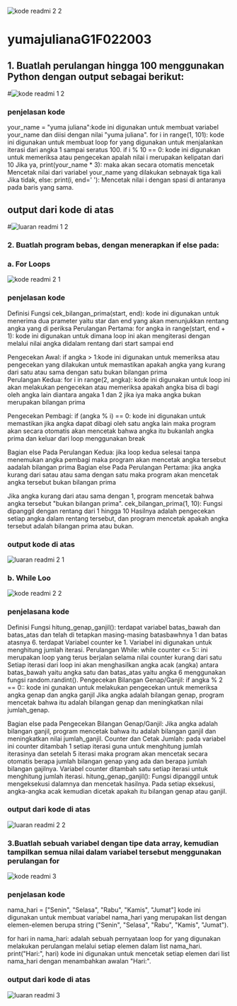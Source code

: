 ![kode readmi 2 2](https://github.com/yumajuliana/yumajulianaG1F022003./assets/150018196/b767f0b2-e975-4f15-8841-6318b6e2d1d5)
# yumajulianaG1F022003
## 1. Buatlah perulangan hingga 100 menggunakan Python dengan output sebagai berikut:
#![kode readmi 1 2](https://github.com/yumajuliana/yumajulianaG1F022003./assets/150018196/e4823816-3995-4c09-b134-6a679fa3c6a1)

### penjelasan kode 

your_name = "yuma juliana":kode ini digunakan untuk membuat variabel your_name dan diisi dengan nilai "yuma juliana".
for i in range(1, 101): kode ini digunakan untuk membuat  loop for yang digunakan untuk menjalankan iterasi dari angka 1 sampai seratus 100.
if i % 10 == 0: kode ini digunakan untuk memeriksa atau pengecekan apalah nilai i merupakan kelipatan dari 10 
Jika ya, print(your_name * 3): maka akan secara otomatis mencetak Mencetak nilai dari variabel your_name yang dilakukan sebnayak tiga kali 
Jika tidak, else: print(i, end=' '): Mencetak nilai i dengan spasi di antaranya pada baris yang sama.

## output dari kode di atas 
#![luaran readmi 1 2](https://github.com/yumajuliana/yumajulianaG1F022003./assets/150018196/93a827bd-d4ca-4c08-84f3-7da39737adab)

### 2. Buatlah program bebas, dengan menerapkan if else pada:
 ### a. For Loops
 ![kode readmi 2 1](https://github.com/yumajuliana/yumajulianaG1F022003./assets/150018196/ff28f11d-6595-47fe-908a-063726a554d8)

### penjelasan kode 

Definisi Fungsi cek_bilangan_prima(start, end): kode ini digunakan untuk menerima dua prameter yaitu star dan end yang akan menunjukkan rentang angka yang di periksa 
Perulangan Pertama: for angka in range(start, end + 1): kode ini digunakan untuk dimana loop ini akan mengiterasi dengan melalui nilai angka didalam rentang dari start sampai end 

Pengecekan Awal: if angka > 1:kode ini digunakan untuk memeriksa atau pengecekan yang dilakukan untuk memastikan apakah angka yang kurang dari satu atau sama dengan satu bukan bilangan prima  
Perulangan Kedua: for i in range(2, angka): kode ini digunakan untuk loop ini akan melakukan pengecekan atau memeriksa apakah angka bisa di bagi oleh angka lain diantara angaka 1 dan 2 jika iya maka angka bukan merupakan bilangan prima 

Pengecekan Pembagi: if (angka % i) == 0: kode ini digunakan untuk memastikan jika angka dapat dibagi oleh satu angka lain maka program akan secara otomatis akan mencetak bahwa angka itu bukanlah angka prima dan keluar dari loop menggunakan break 

Bagian else Pada Perulangan Kedua: jika loop kedua selesai tanpa menemukan angka pembagi maka program akan mencetak angka tersebut aadalah bilangan prima 
Bagian else Pada Perulangan Pertama: jika angka kurang dari satau atau sama dengan satu maka program akan mencetak angka tersebut bukan bilangan prima 

Jika angka kurang dari atau sama dengan 1, program mencetak bahwa angka tersebut "bukan bilangan prima".
 cek_bilangan_prima(1, 10):
Fungsi dipanggil dengan rentang dari 1 hingga 10  Hasilnya adalah pengecekan setiap angka dalam rentang tersebut, dan program mencetak apakah angka tersebut adalah bilangan prima atau bukan.

 ### output kode di atas 
![luaran readmi 2 1](https://github.com/yumajuliana/yumajulianaG1F022003./assets/150018196/42d41da5-3b93-49be-a1b5-903c67c733bb)

### b.  While Loo
![kode readmi 2 2](https://github.com/yumajuliana/yumajulianaG1F022003./assets/150018196/aaf39404-372d-4342-913c-35b81cfee3ac)

### penjelasana kode 

Definisi Fungsi hitung_genap_ganjil(): 
terdapat variabel  batas_bawah dan batas_atas dan telah di tetapkan masing-masing batasbawhnya 1 dan batas atasnya 6.
terdapat Variabel counter ke 1. Variabel ini digunakan untuk menghitung jumlah iterasi. Perulangan While: while counter <= 5:: ini merupakan loop yang terus berjalan selama nilai counter kurang dari satu 
Setiap iterasi dari loop ini akan menghasilkan angka acak (angka) antara batas_bawah yaitu angka satu dan batas_atas yaitu angka 6 menggunakan fungsi random.randint().
Pengecekan Bilangan Genap/Ganjil: if angka % 2 == 0:: kode ini gunakan untuk melakukan pengecekan untuk memeriksa angka genap dan angka ganjil 
Jika angka adalah bilangan genap, program mencetak bahwa itu adalah bilangan genap dan meningkatkan nilai jumlah_genap.

Bagian else pada Pengecekan Bilangan Genap/Ganjil:
Jika angka adalah bilangan ganjil, program mencetak bahwa itu adalah bilangan ganjil dan meningkatkan nilai jumlah_ganjil.
Counter dan Cetak Jumlah: pada variabel ini counter ditambah 1 setiap iterasi guna untuk menghitung jumlah iterasinya dan setelah 5 iterasi maka program akan mencetak secara otomatis berapa jumlah bilangan genap yang ada dan berapa jumlah bilangan gajilnya.
Variabel counter ditambah satu setiap iterasi untuk menghitung jumlah iterasi.
 hitung_genap_ganjil():
Fungsi dipanggil untuk mengeksekusi  dalamnya dan mencetak hasilnya. Pada setiap eksekusi, angka-angka acak kemudian dicetak apakah itu bilangan genap atau ganjil.

### output dari kode di atas 
![luaran readmi 2 2](https://github.com/yumajuliana/yumajulianaG1F022003./assets/150018196/616d411f-76c0-4cb5-bcce-bea7aadec064)

### 3.Buatlah sebuah variabel dengan tipe data array, kemudian tampilkan semua nilai dalam variabel tersebut menggunakan perulangan for
![kode readmi 3](https://github.com/yumajuliana/yumajulianaG1F022003./assets/150018196/6aa799e8-5adb-4864-b9d4-ab13a16acac0)

### penjelasan kode 
 
nama_hari = ["Senin", "Selasa", "Rabu", "Kamis", "Jumat"] kode ini digunakan untuk membuat variabel nama_hari yang merupakan list dengan elemen-elemen berupa string ("Senin", "Selasa", "Rabu", "Kamis", "Jumat").

for hari in nama_hari: adalah sebuah pernyataan loop for yang digunakan melakukan perulangan melalui setiap elemen dalam list nama_hari.
print("Hari:", hari) kode ini digunakan untuk mencetak setiap elemen dari list nama_hari dengan menambahkan awalan "Hari:".
### output dari kode di atas 
![luaran readmi 3](https://github.com/yumajuliana/yumajulianaG1F022003./assets/150018196/f6d4c998-af5c-42e0-97e2-60ded989a5bd)

